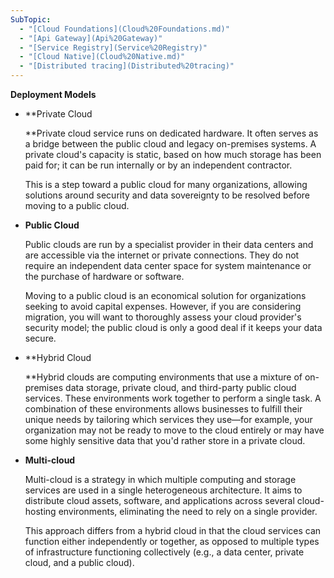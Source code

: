 ```yaml
---
SubTopic:
  - "[Cloud Foundations](Cloud%20Foundations.md)"
  - "[Api Gateway](Api%20Gateway)"
  - "[Service Registry](Service%20Registry)"
  - "[Cloud Native](Cloud%20Native.md)"
  - "[Distributed tracing](Distributed%20tracing)"
---
```

**Deployment Models**

- **Private Cloud  
      
    **Private cloud service runs on dedicated hardware. It often serves as a bridge between the public cloud and legacy on-premises systems. A private cloud's capacity is static, based on how much storage has been paid for; it can be run internally or by an independent contractor.
    
    This is a step toward a public cloud for many organizations, allowing solutions around security and data sovereignty to be resolved before moving to a public cloud.
    
- **Public Cloud**
    
    Public clouds are run by a specialist provider in their data centers and are accessible via the internet or private connections. They do not require an independent data center space for system maintenance or the purchase of hardware or software.
    
    Moving to a public cloud is an economical solution for organizations seeking to avoid capital expenses. However, if you are considering migration, you will want to thoroughly assess your cloud provider's security model; the public cloud is only a good deal if it keeps your data secure.
    
- **Hybrid Cloud  
      
    **Hybrid clouds are computing environments that use a mixture of on-premises data storage, private cloud, and third-party public cloud services. These environments work together to perform a single task. A combination of these environments allows businesses to fulfill their unique needs by tailoring which services they use—for example, your organization may not be ready to move to the cloud entirely or may have some highly sensitive data that you'd rather store in a private cloud.
- **Multi-cloud**
    
    Multi-cloud is a strategy in which multiple computing and storage services are used in a single heterogeneous architecture. It aims to distribute cloud assets, software, and applications across several cloud-hosting environments, eliminating the need to rely on a single provider.
    
    This approach differs from a hybrid cloud in that the cloud services can function either independently or together, as opposed to multiple types of infrastructure functioning collectively (e.g., a data center, private cloud, and a public cloud).
